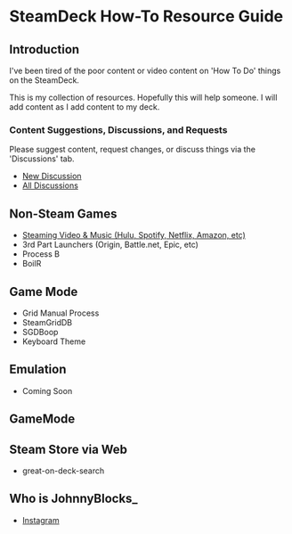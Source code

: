 # SteamDeck How-To Resource Guide

## Introduction
I've been tired of the poor content or video content on 'How To Do' things on the SteamDeck.

This is my collection of resources.  Hopefully this will help someone.
I will add content as I add content to my deck.

### Content Suggestions, Discussions, and Requests
Please suggest content, request changes, or discuss things via the 'Discussions' tab.  
- [New Discussion](https://github.com/JohnnyBlocks/SteamDeck/discussions/new)
- [All Discussions](https://github.com/JohnnyBlocks/SteamDeck/discussions)

## Non-Steam Games
- [Steaming Video & Music (Hulu, Spotify, Netflix, Amazon, etc)](streaming.md)
- 3rd Part Launchers (Origin, Battle.net, Epic, etc)
- Process B
- BoilR

## Game Mode
- Grid Manual Process
- SteamGridDB
- SGDBoop
- Keyboard Theme

## Emulation
- Coming Soon

## GameMode 

## Steam Store via Web
- great-on-deck-search 

## Who is JohnnyBlocks_
- [Instagram](https://instagram.com/JohnnyBlocks_)
